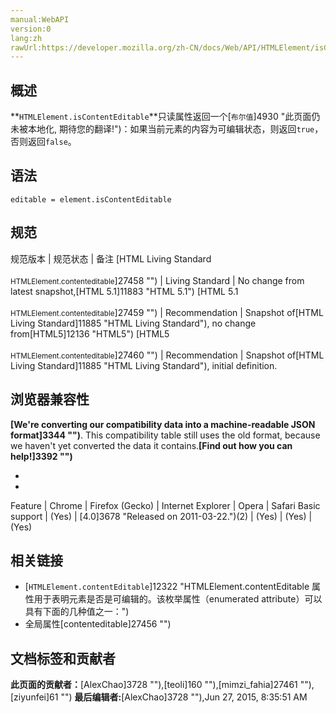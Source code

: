 ```yaml
---
manual:WebAPI
version:0
lang:zh
rawUrl:https://developer.mozilla.org/zh-CN/docs/Web/API/HTMLElement/isContentEditable
---
```







## 概述<a name="Summary"></a>


**`HTMLElement.isContentEditable`**只读属性返回一个[`布尔值`]4930 "此页面仍未被本地化, 期待您的翻译!")：如果当前元素的内容为可编辑状态，则返回`true`，否则返回`false`。


## 语法<a name="Syntax"></a>

```
editable = element.isContentEditable

```

## 规范<a name="规范"></a>

规范版本 | 规范状态 | 备注 
[HTML Living Standard<br></br><small>HTMLElement.contenteditable</small>]27458 "") | Living Standard | No change from latest snapshot,[HTML 5.1]11883 "HTML 5.1") 
[HTML 5.1<br></br><small>HTMLElement.contenteditable</small>]27459 "") | Recommendation | Snapshot of[HTML Living Standard]11885 "HTML Living Standard"), no change from[HTML5]12136 "HTML5") 
[HTML5<br></br><small>HTMLElement.contenteditable</small>]27460 "") | Recommendation | Snapshot of[HTML Living Standard]11885 "HTML Living Standard"), initial definition. 


## 浏览器兼容性<a name="浏览器兼容性"></a>


**[We&#39;re converting our compatibility data into a machine-readable JSON format]3344 "")**. This compatibility table still uses the old format, because we haven&#39;t yet converted the data it contains.**[Find out how you can help!]3392 "")**


* 
* 

Feature | Chrome | Firefox (Gecko) | Internet Explorer | Opera | Safari 
Basic support | (Yes) | [4.0]3678 "Released on 2011-03-22.")(2) | (Yes) | (Yes) | (Yes) 




## 相关链接<a name="相关链接"></a>

* [`HTMLElement.contentEditable`]12322 "HTMLElement.contentEditable 属性用于表明元素是否是可编辑的。该枚举属性（enumerated attribute）可以具有下面的几种值之一：")
* 全局属性[contenteditable]27456 "")







## 文档标签和贡献者
**此页面的贡献者：**[AlexChao]3728 ""),[teoli]160 ""),[mimzi_fahia]27461 ""),[ziyunfei]61 "")
**最后编辑者:**[AlexChao]3728 ""),<time>Jun 27, 2015, 8:35:51 AM</time>


